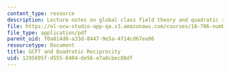 ```yaml
---
content_type: resource
description: Lecture notes on global class field theory and quadratic reciprocity.
file: https://ol-ocw-studio-app-qa.s3.amazonaws.com/courses/18-786-number-theory-ii-class-field-theory-spring-2016/1295695fd5558404de56e7a8cbec88df_MIT18_786S16_lec4.pdf
file_type: application/pdf
parent_uid: f0a814d0-a33d-8447-9e5a-4f14cd67ea96
resourcetype: Document
title: GCFT and Quadratic Reciprocity
uid: 1295695f-d555-8404-de56-e7a8cbec88df
---
```

